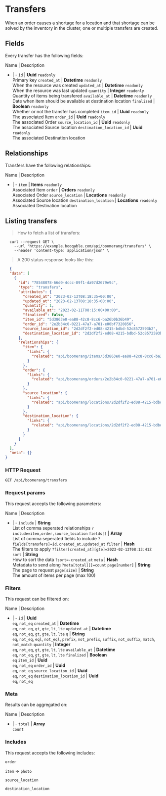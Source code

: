# Transfers

When an order causes a shortage for a location and that shortage can be solved by the inventory in the cluster, one or multiple transfers are created.

## Fields
Every transfer has the following fields:

Name | Description
- | -
`id` | **Uuid** `readonly`<br>Primary key
`created_at` | **Datetime** `readonly`<br>When the resource was created
`updated_at` | **Datetime** `readonly`<br>When the resource was last updated
`quantity` | **Integer** `readonly`<br>Quantity of items being transfered
`available_at` | **Datetime** `readonly`<br>Date when item should be available at destination location
`finalized` | **Boolean** `readonly`<br>Whether or not the transfer has completed
`item_id` | **Uuid** `readonly`<br>The associated Item
`order_id` | **Uuid** `readonly`<br>The associated Order
`source_location_id` | **Uuid** `readonly`<br>The associated Source location
`destination_location_id` | **Uuid** `readonly`<br>The associated Destination location


## Relationships
Transfers have the following relationships:

Name | Description
- | -
`item` | **Items** `readonly`<br>Associated Item
`order` | **Orders** `readonly`<br>Associated Order
`source_location` | **Locations** `readonly`<br>Associated Source location
`destination_location` | **Locations** `readonly`<br>Associated Destination location


## Listing transfers



> How to fetch a list of transfers:

```shell
  curl --request GET \
    --url 'https://example.booqable.com/api/boomerang/transfers' \
    --header 'content-type: application/json' \
```

> A 200 status response looks like this:

```json
  {
  "data": [
    {
      "id": "78548078-66d0-4ccc-89f1-da97d2679e9c",
      "type": "transfers",
      "attributes": {
        "created_at": "2023-02-13T08:18:35+00:00",
        "updated_at": "2023-02-13T08:18:35+00:00",
        "quantity": 1,
        "available_at": "2023-02-11T08:15:00+00:00",
        "finalized": false,
        "item_id": "5d3863e0-ea88-42c8-8cc6-ba26b0b36b49",
        "order_id": "2e2b34c0-0221-47a7-a701-e00bf7320856",
        "source_location_id": "2d2df2f2-ed08-4215-bdbd-52c8572593b2",
        "destination_location_id": "2d2df2f2-ed08-4215-bdbd-52c8572593b2"
      },
      "relationships": {
        "item": {
          "links": {
            "related": "api/boomerang/items/5d3863e0-ea88-42c8-8cc6-ba26b0b36b49"
          }
        },
        "order": {
          "links": {
            "related": "api/boomerang/orders/2e2b34c0-0221-47a7-a701-e00bf7320856"
          }
        },
        "source_location": {
          "links": {
            "related": "api/boomerang/locations/2d2df2f2-ed08-4215-bdbd-52c8572593b2"
          }
        },
        "destination_location": {
          "links": {
            "related": "api/boomerang/locations/2d2df2f2-ed08-4215-bdbd-52c8572593b2"
          }
        }
      }
    }
  ],
  "meta": {}
}
```

### HTTP Request

`GET /api/boomerang/transfers`

### Request params

This request accepts the following parameters:

Name | Description
- | -
`include` | **String** <br>List of comma seperated relationships `?include=item,order,source_location`
`fields[]` | **Array** <br>List of comma seperated fields to include `?fields[transfers]=id,created_at,updated_at`
`filter` | **Hash** <br>The filters to apply `?filter[created_at][gte]=2023-02-13T08:13:41Z`
`sort` | **String** <br>How to sort the data `?sort=-created_at`
`meta` | **Hash** <br>Metadata to send along `?meta[total][]=count`
`page[number]` | **String** <br>The page to request
`page[size]` | **String** <br>The amount of items per page (max 100)


### Filters

This request can be filtered on:

Name | Description
- | -
`id` | **Uuid** <br>`eq`, `not_eq`
`created_at` | **Datetime** <br>`eq`, `not_eq`, `gt`, `gte`, `lt`, `lte`
`updated_at` | **Datetime** <br>`eq`, `not_eq`, `gt`, `gte`, `lt`, `lte`
`q` | **String** <br>`eq`, `not_eq`, `eql`, `not_eql`, `prefix`, `not_prefix`, `suffix`, `not_suffix`, `match`, `not_match`
`quantity` | **Integer** <br>`eq`, `not_eq`, `gt`, `gte`, `lt`, `lte`
`available_at` | **Datetime** <br>`eq`, `not_eq`, `gt`, `gte`, `lt`, `lte`
`finalized` | **Boolean** <br>`eq`
`item_id` | **Uuid** <br>`eq`, `not_eq`
`order_id` | **Uuid** <br>`eq`, `not_eq`
`source_location_id` | **Uuid** <br>`eq`, `not_eq`
`destination_location_id` | **Uuid** <br>`eq`, `not_eq`


### Meta

Results can be aggregated on:

Name | Description
- | -
`total` | **Array** <br>`count`


### Includes

This request accepts the following includes:

`order`


`item` => 
`photo`




`source_location`


`destination_location`





